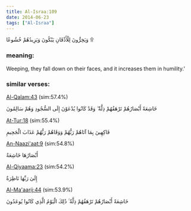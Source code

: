 ```yaml
---
title: Al-Israa:109
date: 2014-06-23
tags: ["Al-Israa"]
---
```

وَيَخِرُّونَ لِلْأَذْقَانِ يَبْكُونَ وَيَزِيدُهُمْ خُشُوعًا ۩
### meaning: 
Weeping, they fall down on their faces, and it increases them in humility.’
### similar verses: 

[Al-Qalam:43](/68/43) (sim:57.4%)

خَاشِعَةً أَبْصَارُهُمْ تَرْهَقُهُمْ ذِلَّةٌ ۖ وَقَدْ كَانُوا يُدْعَوْنَ إِلَى السُّجُودِ وَهُمْ سَالِمُونَ

[At-Tur:18](/52/18) (sim:55.4%)

فَاكِهِينَ بِمَا آتَاهُمْ رَبُّهُمْ وَوَقَاهُمْ رَبُّهُمْ عَذَابَ الْجَحِيمِ

[An-Naazi'aat:9](/79/9) (sim:54.8%)

أَبْصَارُهَا خَاشِعَةٌ

[Al-Qiyaama:23](/75/23) (sim:54.2%)

إِلَىٰ رَبِّهَا نَاظِرَةٌ

[Al-Ma'aarij:44](/70/44) (sim:53.9%)

خَاشِعَةً أَبْصَارُهُمْ تَرْهَقُهُمْ ذِلَّةٌ ۚ ذَٰلِكَ الْيَوْمُ الَّذِي كَانُوا يُوعَدُونَ
